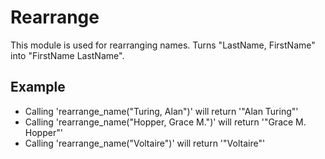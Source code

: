 Rearrange
=========

This module is used for rearranging names.
Turns "LastName, FirstName" into "FirstName LastName".

## Example

* Calling 'rearrange_name("Turing, Alan")' will return '"Alan Turing"'
* Calling 'rearrange_name("Hopper, Grace M.")' will return '"Grace M. Hopper"'
* Calling 'rearrange_name("Voltaire")' will return '"Voltaire"'

